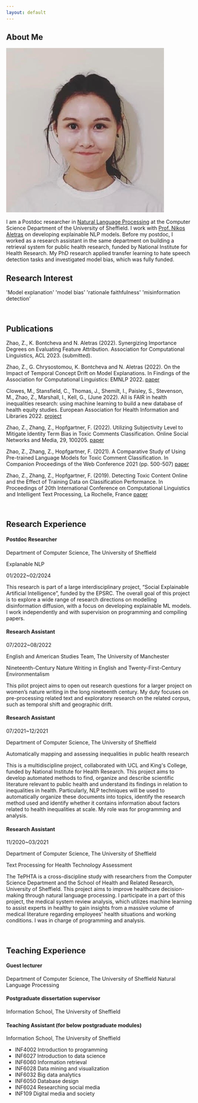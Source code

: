 ```yaml
---
layout: default
---
```


## About Me

<img class="profile-picture" src="avatar.jpg">

I am a Postdoc researcher in [Natural Language Processing](https://www.sheffield.ac.uk/dcs/research/groups/natural-language-processing) at the Computer Science Department of the University of Sheffield. I work with [Prof. Nikos Aletras](https://github.com/bk2dcradle/researcher) on developing explainable NLP models. Before my postdoc, I worked as a research assistant in the same department on building a retrieval system for public health research, funded by National Institute for Health Research.
My PhD research applied transfer learning to hate speech detection tasks and investigated model bias, which was fully funded.

## Research Interest

'Model explanation'   'model bias'   'rationale faithfulness'   'misinformation detection'



<font color=White>Test</font>
<font color=White>Test</font>

## Publications

Zhao, Z., K. Bontcheva and N. Aletras (2022). Synergizing Importance Degrees on Evaluating Feature Attribution. Association for Computational Linguistics, ACL 2023. (submitted).

Zhao, Z., G. Chrysostomou, K. Bontcheva and N. Aletras (2022). On the Impact of Temporal Concept Drift on Model Explanations. In Findings of the Association for Computational Linguistics: EMNLP 2022. [paper](https://aclanthology.org/2022.findings-emnlp.298/)

Clowes, M., Stansfield, C., Thomas, J., Shemilt, I., Paisley, S., Stevenson, M., Zhao, Z., Marshall, I., Kell, G., (June 2022). All is FAIR in health inequalities research: using machine learning to build a new database of health equity studies. European Association for Health Information and Libraries 2022. [project](https://eppi.ioe.ac.uk/eppi-vis/Fair)

Zhao, Z., Zhang, Z., Hopfgartner, F. (2022). Utilizing Subjectivity Level to Mitigate Identity Term Bias in Toxic Comments Classification. Online Social Networks and Media, 29, 100205. [paper](https://www.sciencedirect.com/science/article/abs/pii/S246869642200009X)

Zhao, Z., Zhang, Z., Hopfgartner, F. (2021). A Comparative Study of Using Pre-trained Language Models for Toxic Comment Classification. In Companion Proceedings of the Web Conference 2021 (pp. 500-507) [paper](https://dl.acm.org/doi/abs/10.1145/3442442.3452313#:~:text=Our%20results%20show%20that%2C%20Out,such%20as%20CNN%20and%20BiLSTM.)

Zhao, Z., Zhang, Z., Hopfgartner, F. (2019). Detecting Toxic Content Online and the Effect of Training Data on Classification Performance. In Proceedings of 20th International Conference on Computational Linguistics and Intelligent Text Processing, La Rochelle, France [paper](https://easychair.org/publications/preprint/XGmR)

<font color=White>Test</font>
## Research Experience


#### Postdoc Researcher

Department of Computer Science, The University of Sheffield

Explanable NLP

01/2022~02/2024

This research is part of a large interdisciplinary project, “Social Explainable Artificial Intelligence”, funded
by the EPSRC. The overall goal of this project is to explore a wide range of research directions on modelling disinformation diffusion, with a focus on developing explainable ML models. I work independently and with supervision on programming and compiling papers.



#### Research Assistant 
07/2022~08/2022

English and American Studies Team, The University of Manchester

Nineteenth-Century Nature Writing in English and Twenty-First-Century Environmentalism

This pilot project aims to open out research questions for a larger project on women’s nature writing in the long nineteenth century. My duty focuses on pre-processing related text and exploratory research on the related corpus, such as temporal shift and geographic drift.



#### Research Assistant 
07/2021~12/2021

Department of Computer Science, The University of Sheffield

Automatically mapping and assessing inequalities in public health research

This is a multidiscipline project, collaborated with UCL and King's College, funded by National Institute for Health Research. This project aims to develop automated methods to find, organize and describe scientific literature relevant to public health and understand its findings in relation to inequalities in health. Particularly, NLP techniques will be used to automatically organize these documents into topics, identify the research method used and identify whether it contains information about factors related to health inequalities at scale. My role was for programming and analysis.



#### Research Assistant 
11/2020~03/2021

Department of Computer Science, The University of Sheffield

Text Processing for Health Technology Assessment

The TePHTA is a cross-discipline study with researchers from the Computer Science Department and the School of Health and Related Research, University of Sheffield. This project aims to improve healthcare decision-making through natural language processing. I participate in a part of this project, the medical system review analysis, which utilizes machine learning to assist experts in healthy to gain insights from a massive volume of medical literature regarding employees' health situations and working conditions. I was in charge of programming and analysis.

<font color=White>Test</font>
## Teaching Experience

#### Guest lecturer
Department of Computer Science, The University of Sheffield
Natural Language Processing


#### Postgraduate dissertation supervisor
Information School, The University of Sheffield

#### Teaching Assistant (for below postgraduate modules)
Information School, The University of Sheffield

- INF4002 Introduction to programming
- INF6027 Introduction to data science
- INF6060 Information retrieval
- INF6028 Data mining and visualization
- INF6032 Big data analytics
- INF6050 Database design
- INF6024 Researching social media
- INF109 Digital media and society

